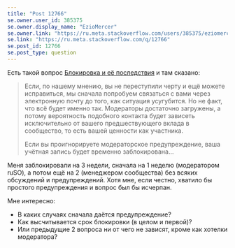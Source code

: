 ```yaml
---
title: "Post 12766"
se.owner.user_id: 385375
se.owner.display_name: "EzioMercer"
se.owner.link: "https://ru.meta.stackoverflow.com/users/385375/eziomercer"
se.link: "https://ru.meta.stackoverflow.com/q/12766"
se.post_id: 12766
se.post_type: question
---
```

<p>Есть такой вопрос <a href="https://ru.meta.stackoverflow.com/questions/6703/%D0%91%D0%BB%D0%BE%D0%BA%D0%B8%D1%80%D0%BE%D0%B2%D0%BA%D0%B0-%D0%B8-%D0%B5%D1%91-%D0%BF%D0%BE%D1%81%D0%BB%D0%B5%D0%B4%D1%81%D1%82%D0%B2%D0%B8%D1%8F">Блокировка и её последствия</a> и там сказано:</p>
<blockquote>
<p>Если, по нашему мнению, вы не переступили черту и ещё можете исправиться, мы сначала попробуем связаться с вами через электронную почту до того, как ситуация усугубится. Но не факт, что всё будет именно так. Модераторы достаточно загружены, а потому вероятность подобного контакта будет зависеть исключительно от вашего предшествующего вклада в сообщество, то есть вашей ценности как участника.</p>
<p>Если вы проигнорируете модераторское предупреждение, ваша учётная запись будет временно заблокирована...</p>
</blockquote>
<p>Меня заблокировали на 3 недели, сначала на 1 неделю (модератором ruSO), а потом ещё на 2 (менеджером сообщества) без всяких обсуждений и предупреждений. Хотя мне, если честно, хватило бы простого предупреждения и вопрос был бы исчерпан.</p>
<p>Мне интересно:</p>
<ul>
<li>В каких случаях сначала даётся предупреждение?</li>
<li>Как высчитывается срок блокировки (в целом и первой)?</li>
<li>Или предыдущие 2 вопроса ни от чего не зависят, кроме как хотелки модератора?</li>
</ul>
